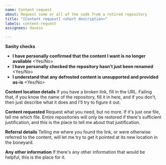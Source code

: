 ```yaml
---
name: Content request
about: Request some or all of the code from a retired repository
title: "[Content request] <short description>"
labels: content-request
assignees: daveio

---
```


**Sanity checks**
- **I have personally confirmed that the content I want is no longer available** <Yes/No>
- **I have personally checked the repository hasn't just been renamed** <Yes/No>
- **I understand that any defrosted content is unsupported and provided as-is** <Yes/No>

**Content location details**
If you have a broken link, fill in the URL. Failing that, if you know the name of the repository, fill it in here, and if you don't, then just describe what it does and I'll try to figure it out.

**Content requested**
Request what you need, but no more. If it's just one file, tell me which file. Entire repositories will only be restored if there's sufficient justification, and this is the place to tell me about that justification.

**Referral details**
Telling me where you found the link, or were otherwise referred to the content, will let me try to get it pointed at its new location in the boneyard.

**Any other information**
If there's any other information that would be helpful, this is the place for it.

